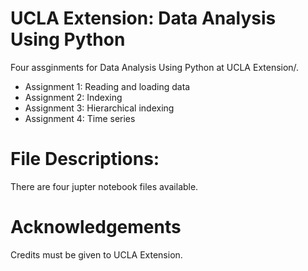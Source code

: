 # UCLA Extension: Data Analysis Using Python
Four assginments for Data Analysis Using Python at UCLA Extension/.
* Assignment 1: Reading and loading data
* Assignment 2: Indexing
* Assignment 3: Hierarchical indexing
* Assignment 4: Time series
# File Descriptions:
There are four jupter notebook files available.
# Acknowledgements
Credits must be given to UCLA Extension.
